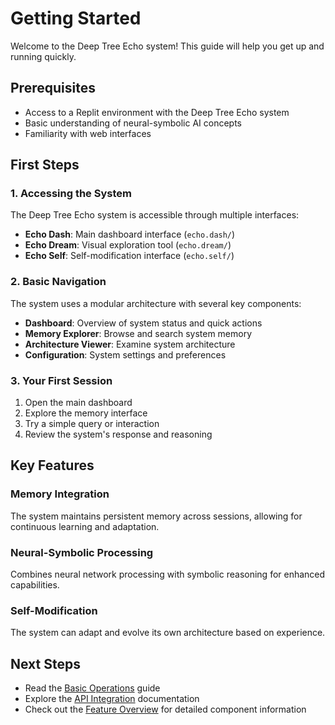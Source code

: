 
# Getting Started

Welcome to the Deep Tree Echo system! This guide will help you get up and running quickly.

## Prerequisites

- Access to a Replit environment with the Deep Tree Echo system
- Basic understanding of neural-symbolic AI concepts
- Familiarity with web interfaces

## First Steps

### 1. Accessing the System

The Deep Tree Echo system is accessible through multiple interfaces:

- **Echo Dash**: Main dashboard interface (`echo.dash/`)
- **Echo Dream**: Visual exploration tool (`echo.dream/`)
- **Echo Self**: Self-modification interface (`echo.self/`)

### 2. Basic Navigation

The system uses a modular architecture with several key components:

- **Dashboard**: Overview of system status and quick actions
- **Memory Explorer**: Browse and search system memory
- **Architecture Viewer**: Examine system architecture
- **Configuration**: System settings and preferences

### 3. Your First Session

1. Open the main dashboard
2. Explore the memory interface
3. Try a simple query or interaction
4. Review the system's response and reasoning

## Key Features

### Memory Integration
The system maintains persistent memory across sessions, allowing for continuous learning and adaptation.

### Neural-Symbolic Processing
Combines neural network processing with symbolic reasoning for enhanced capabilities.

### Self-Modification
The system can adapt and evolve its own architecture based on experience.

## Next Steps

- Read the [Basic Operations](basic-operations.md) guide
- Explore the [API Integration](../dev/api-integration.md) documentation
- Check out the [Feature Overview](../../features/) for detailed component information
